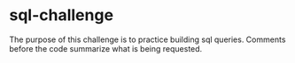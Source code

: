 # sql-challenge

The purpose of this challenge is to practice building sql queries. Comments before the code summarize what is being requested.
